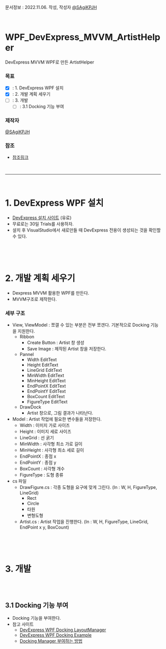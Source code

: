 문서정보 : 2022.11.06. 작성, 작성자 [@SAgiKPJH](https://github.com/SAgiKPJH)

<br>

# WPF_DevExpress_MVVM_ArtistHelper
DevExpress MVVM WPF로 만든 ArtistHelper

### 목표
- [x] : 1. DevExpress WPF 설치
- [x] : 2. 개발 계획 세우기
- [ ] : 3. 개발
  - [ ] : 3.1 Docking 기능 부여 

### 제작자
[@SAgiKPJH](https://github.com/SAgiKPJH)

### 참조

- [참조링크](참조링크)

<br>

---

<br>

# 1. DevExpress WPF 설치

- [DevExpress 설치 사이트](https://www.devexpress.com/Products/Try/) (유료)
- 무료로는 30일 Trials를 사용하자.
- 설치 후 VisualStudio에서 새로만들 때 DevExpress 전용이 생성되는 것을 확인할 수 있다.

<br><br><br>

# 2. 개발 계획 세우기

- Dexpress MVVM 활용한 WPF를 만든다.
- MVVM구조로 제작한다.

### 세부 구조
- View, ViewModel : 쪼갤 수 있는 부분은 전부 쪼갠다. 기본적으로 Docking 기능을 지원한다.
  - Ribbon
    - Create Button : Artist 창 생성
    - Save Image : 제작된 Artist 창을 저장한다.
  - Pannel
    - Width EditText
    - Height EditText
    - LineGrid EditText
    - MinWidth EditText
    - MinHeight EditText
    - EndPointX EditText
    - EndPointY EditText
    - BoxCount EditText
    - FigureType EditText
  - DrawDock
    - Artist 창으로, 그림 결과가 나타난다. 
- Model : Artist 작업에 필요한 변수들을 저장한다.
  - Width : 이미지 가로 사이즈
  - Height : 이미지 세로 사이즈
  - LineGrid : 선 굵기
  - MinWidth : 사각형 최소 가로 길이
  - MinHeight : 사각형 최소 세로 길이
  - EndPointX : 종점 x
  - EndPointY : 종점 y
  - BoxCount : 사각형 개수
  - FigureType : 도형 종류
- cs 파일
  - DrawFigure.cs : 각종 도형을 요구에 맞게 그린다. (In : W, H, FigureType, LineGrid)
    - Rect
    - Circle
    - 타원
    - 변형도형
  - Artist.cs : Artist 작업을 진행한다. (In : W, H, FigureType, LineGrid, EndPoint x y, BoxCount)

<br><br><br>

# 3. 개발

<br><br>

## 3.1 Docking 기능 부여

- Docking 기능을 부여한다.
- 참고 사이트
  - [DevExpress WPF Docking LayoutManager](https://docs.devexpress.com/WPF/115547/controls-and-libraries/layout-management)
  - [DevExpress WPF Docking Example](https://docs.devexpress.com/WPF/18275/mvvm-framework/services/predefined-set/document-services/dockingdocumentuiservice?p=netframework&f=dock)
  - [Docking Manager 부여하는 방법](https://www.youtube.com/watch?v=IcFQ1WR5mFU)

